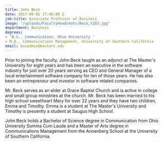 ```yaml
---
title: John Beck
date: 2017-05-02 17:46:00 Z
job-title: Associate Professor of Business
image: "/uploads/FacultyHeadshots/Beck,%20J.jpg"
department: Business
degrees:
- 'B.S., Communication, Ohio University '
- M.A., Communications Management, University of Southern California
email: busadmin@masters.edu
---
```


Prior to joining the faculty, John Beck taught as an adjunct at The Master's University for eight years and has been an executive in the software industry for just over 20 years serving as CEO and General Manager of a local entertainment software company for ten of those years. He has also been an entrepreneur and investor in software related companies.

Mr. Beck serves as an elder at Grace Baptist Church and is active in college and small group ministries at the church.  Mr. Beck has been married to his high school sweetheart Mary for over 22 years and they have two children, Emma and Timothy. Emma is a student at The Master's University and Timothy is presently a student at Saugus High School.

John Beck holds a Bachelor of Science degree in Communication from Ohio University Summa Cum Laude and a Master of Arts degree in Communications Management from the Annenberg School at the University of Southern California.